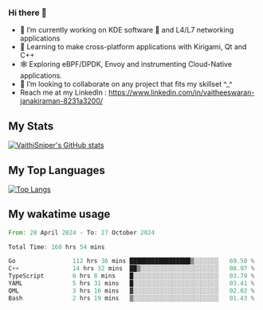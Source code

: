 ### Hi there 👋

- 🔭 I’m currently working on KDE software 💓 and L4/L7 networking applications 
- 📖 Learning to make cross-platform applications with Kirigami, Qt and C++
- 🕸️ Exploring eBPF/DPDK, Envoy and instrumenting Cloud-Native applications. 
- 👯 I’m looking to collaborate on any project that fits my skillset ^_^
- Reach me at my LinkedIn : https://www.linkedin.com/in/vaitheeswaran-janakiraman-8231a3200/

## My Stats
[![VaithiSniper's GitHub stats](https://github-readme-stats.vercel.app/api?username=VaithiSniper&hide=stars&theme=radical)](https://github.com/anuraghazra/github-readme-stats)

## My Top Languages

[![Top Langs](https://github-readme-stats.vercel.app/api/top-langs/?username=VaithiSniper&layout=compact)](https://github.com/anuraghazra/github-readme-stats)

## My wakatime usage

<!--START_SECTION:waka-->

```rust
From: 28 April 2024 - To: 27 October 2024

Total Time: 160 hrs 54 mins

Go                112 hrs 36 mins █████████████████▒░░░░░░░   69.50 %
C++               14 hrs 32 mins  ██▒░░░░░░░░░░░░░░░░░░░░░░   08.97 %
TypeScript        6 hrs 8 mins    █░░░░░░░░░░░░░░░░░░░░░░░░   03.79 %
YAML              5 hrs 31 mins   █░░░░░░░░░░░░░░░░░░░░░░░░   03.41 %
QML               3 hrs 16 mins   ▓░░░░░░░░░░░░░░░░░░░░░░░░   02.02 %
Bash              2 hrs 19 mins   ▒░░░░░░░░░░░░░░░░░░░░░░░░   01.43 %
```

<!--END_SECTION:waka-->
